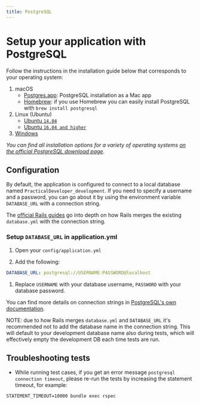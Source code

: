 ```yaml
---
title: PostgreSQL
---
```


# Setup your application with PostgreSQL

Follow the instructions in the installation guide below that corresponds to your operating system:

1. macOS
   - [Postgres.app](https://postgresapp.com/): PostgreSQL installation as a Mac app
   - [Homebrew](https://brew.sh/): if you use Homebrew you can easily install PostgreSQL with `brew install postgresql`
1. Linux (Ubuntu)
   - [Ubuntu `14.04`](https://www.digitalocean.com/community/tutorials/how-to-install-and-use-postgresql-on-ubuntu-14-04)
   - [Ubuntu `16.04 and higher`](https://www.digitalocean.com/community/tutorials/how-to-install-and-use-postgresql-on-ubuntu-16-04)
1. [Windows](https://www.postgresql.org/download/windows/)

_You can find all installation options for a variety of operating systems [on the official PostgreSQL download page](https://www.postgresql.org/download/)_.

## Configuration

By default, the application is configured to connect to a local database named `PracticalDeveloper_development`. If you need to specify a username and a password, you can go about it by using the environment variable `DATABASE_URL` with a connection string.

The [official Rails guides](https://guides.rubyonrails.org/configuring.html#connection-preference) go into depth on how Rails merges the existing `database.yml` with the connection string.

### Setup `DATABASE_URL` in application.yml

1. Open your `config/application.yml`

1. Add the following:

```yml
DATABASE_URL: postgresql://USERNAME:PASSWORD@localhost
```

1. Replace `USERNAME` with your database username, `PASSWORD` with your database password.

You can find more details on connection strings in [PostgreSQL's own documentation](https://www.postgresql.org/docs/10/static/libpq-connect.html#LIBPQ-CONNSTRING).

NOTE: due to how Rails merges `database.yml` and `DATABASE_URL` it's recommended not to add the database name in the connection string. This will default to your development database name also during tests, which will effectively empty the development DB each time tests are run.

## Troubleshooting tests

- While running test cases, if you get an error message `postgresql connection timeout`, please re-run the tests by increasing the statement timeout, for example:

```shell
STATEMENT_TIMEOUT=10000 bundle exec rspec
```
